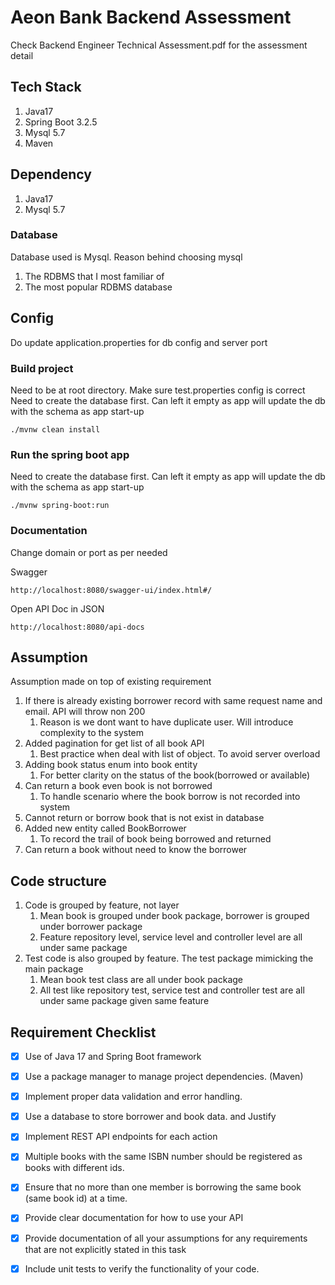 # Aeon Bank Backend Assessment
Check Backend Engineer Technical Assessment.pdf for the assessment detail

## Tech Stack
1. Java17
2. Spring Boot 3.2.5
3. Mysql 5.7
4. Maven

## Dependency
1. Java17
2. Mysql 5.7

### Database
Database used is Mysql.
Reason behind choosing mysql
1. The RDBMS that I most familiar of
2. The most popular RDBMS database

## Config
Do update application.properties for db config and server port

### Build project
Need to be at root directory. Make sure test.properties config is correct
Need to create the database first. Can left it empty as app will update the db with the schema as app start-up
```
./mvnw clean install
```

### Run the spring boot app
Need to create the database first. Can left it empty as app will update the db with the schema as app start-up
```
./mvnw spring-boot:run
```

### Documentation
Change domain or port as per needed

Swagger
```
http://localhost:8080/swagger-ui/index.html#/
```

Open API Doc in JSON
```
http://localhost:8080/api-docs
```

## Assumption
Assumption made on top of existing requirement
1. If there is already existing borrower record with same request name and email. API will throw non 200
   1. Reason is we dont want to have duplicate user. Will introduce complexity to the system
2. Added pagination for get list of all book API
   1. Best practice when deal with list of object. To avoid server overload
3. Adding book status enum into book entity
   1. For better clarity on the status of the book(borrowed or available)
4. Can return a book even book is not borrowed
   1. To handle scenario where the book borrow is not recorded into system
5. Cannot return or borrow book that is not exist in database
6. Added new entity called BookBorrower
   1. To record the trail of book being borrowed and returned
7. Can return a book without need to know the borrower


## Code structure
1. Code is grouped by feature, not layer
   1. Mean book is grouped under book package, borrower is grouped under borrower package
   2. Feature repository level, service level and controller level are all under same package
1. Test code is also grouped by feature. The test package mimicking the main package
   1. Mean book test class are all under book package
   2. All test like repository test, service test and controller test are all under same package given same feature

## Requirement Checklist
- [X] Use of Java 17 and Spring Boot framework
- [X] Use a package manager to manage project dependencies. (Maven)
- [X] Implement proper data validation and error handling.
- [X] Use a database to store borrower and book data. and Justify
- [X] Implement REST API endpoints for each action
- [X] Multiple books with the same ISBN number should be registered as books with different
  ids.
- [X] Ensure that no more than one member is borrowing the same book (same book id) at a
  time.
- [X] Provide clear documentation for how to use your API
- [X] Provide documentation of all your assumptions for any requirements that are not
  explicitly stated in this task
- [X] Include unit tests to verify the functionality of your code.

